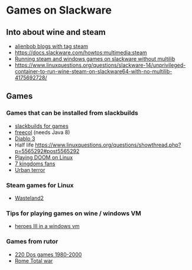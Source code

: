 # Games on Slackware

## Into about wine and steam
* [alienbob blogs with tag steam](https://alien.slackbook.org/blog/tag/steam/page/3/)
* <https://docs.slackware.com/howtos:multimedia:steam>
* [Running steam and windows games on slackware without multilib](https://slackblogs.blogspot.com/2021/05/running-steam-and-windows-games-on.html)
* <https://www.linuxquestions.org/questions/slackware-14/unprivileged-container-to-run-wine-steam-on-slackware64-with-no-multilib-4175692728/>

## Games
### Games that can be installed from slackbuilds
* [slackbuilds for games](https://slackbuilds.org/repository/15.0/games/)
* [freecol](http://www.freecol.org/) (needs Java 8)
* [Diablo 3](http://alien.slackbook.org/blog/installing-diablo-3-on-slackware-linux/)
* Half life                 <https://www.linuxquestions.org/questions/showthread.php?p=5565292#post5565292>
* [Playing DOOM on Linux](https://slackalaxy.com/2019/02/19/playing-doom-on-linux/)
* [7 kingdoms fans](https://www.7kfans.com/)
* [Urban terror](https://www.urbanterror.info/home/)


### Steam games for Linux
* [Wasteland2](https://store.steampowered.com/agecheck/app/240760/)

### Tips for playing games on wine / windows VM
* [heroes III in a windows vm](https://slackalaxy.com/2016/07/09/heroes-iii-in-a-windows-vm/)

### Games from rutor
* [220 Dos games 1980-2000](http://new-rutor.org/torrent/271278/sbornik-220-luchshih-dos-igr-80-h-90-h-godov-1980-2000-pc-repack-ot-dj_maxx/)
* [Rome Total war](http://new-rutor.org/torrent/862077/total-war-rome-remastered-v-2.0.5-dlc-2021-pc-repack-ot-fitgirl/)

